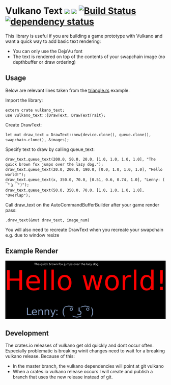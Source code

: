 # Vulkano Text [![](https://img.shields.io/crates/v/vulkano_text.svg)](https://crates.io/crates/vulkano-text) [![](https://docs.rs/vulkano_text/badge.svg)](https://docs.rs/vulkano_text) [![Build Status](https://travis-ci.org/rukai/vulkano-text.svg?branch=master)](https://travis-ci.org/rukai/vulkano-text) [![dependency status](https://deps.rs/repo/github/rukai/vulkano-text/status.svg)](https://deps.rs/repo/github/rukai/vulkano-text)

This library is useful if you are building a game prototype with Vulkano and want a quick way to add basic text rendering:

*   You can only use the DejaVu font
*   The text is rendered on top of the contents of your swapchain image (no depthbuffer or draw ordering)

## Usage

Below are relevant lines taken from the [triangle.rs](examples/triangle.rs) example.

Import the library:
```
extern crate vulkano_text;
use vulkano_text::{DrawText, DrawTextTrait};
```

Create DrawText:
```
let mut draw_text = DrawText::new(device.clone(), queue.clone(), swapchain.clone(), &images);
```

Specify text to draw by calling queue_text:
```
draw_text.queue_text(200.0, 50.0, 20.0, [1.0, 1.0, 1.0, 1.0], "The quick brown fox jumps over the lazy dog.");
draw_text.queue_text(20.0, 200.0, 190.0, [0.0, 1.0, 1.0, 1.0], "Hello world!");
draw_text.queue_text(x, 350.0, 70.0, [0.51, 0.6, 0.74, 1.0], "Lenny: ( ͡° ͜ʖ ͡°)");
draw_text.queue_text(50.0, 350.0, 70.0, [1.0, 1.0, 1.0, 1.0], "Overlap");
```

Call draw_text on the AutoCommandBufferBuilder after your game render pass:
```
.draw_text(&mut draw_text, image_num)
```

You will also need to recreate DrawText when you recreate your swapchain e.g. due to window resize

## Example Render
![Result:](screenshot.png)

## Development

The crates.io releases of vulkano get old quickly and dont occur often. Especially problematic is breaking winit changes need to wait for a breaking vulkano release.
Because of this:
*   In the master branch, the vulkano dependencies will point at git vulkano
*   When a crates.io vulkano release occurs I will create and publish a branch that uses the new release instead of git.
